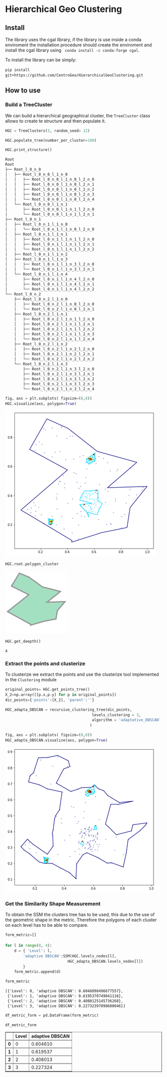 # Hierarchical Geo Clustering 



## Install

The library uses the cgal library, if the library is use inside a conda enviroment the installation procedure should create the enviroment and install the cgal library using ` conda install -c conda-forge cgal`. 


To install the library can be simply:

`pip install git+https://github.com/CentroGeo/HierarchicalGeoClustering.git`

## How to use

### Build a TreeCluster

We can build a hierarchical geographical cluster, the `TreeCluster` class allows to create te structure and then populate it.

```python
HGC = TreeClusters(3, random_seed= 12)
```

```python
HGC.populate_tree(number_per_cluster=100)
```

```python
HGC.print_structure()
```

    Root
    Root    
    ├── Root_l_0_n_0
    │   ├── Root_l_0_n_0_l_1_n_0
    │   │   ├── Root_l_0_n_0_l_1_n_0_l_2_n_0
    │   │   ├── Root_l_0_n_0_l_1_n_0_l_2_n_1
    │   │   ├── Root_l_0_n_0_l_1_n_0_l_2_n_2
    │   │   ├── Root_l_0_n_0_l_1_n_0_l_2_n_3
    │   │   └── Root_l_0_n_0_l_1_n_0_l_2_n_4
    │   └── Root_l_0_n_0_l_1_n_1
    │       ├── Root_l_0_n_0_l_1_n_1_l_2_n_0
    │       └── Root_l_0_n_0_l_1_n_1_l_2_n_1
    ├── Root_l_0_n_1
    │   ├── Root_l_0_n_1_l_1_n_0
    │   │   └── Root_l_0_n_1_l_1_n_0_l_2_n_0
    │   ├── Root_l_0_n_1_l_1_n_1
    │   │   ├── Root_l_0_n_1_l_1_n_1_l_2_n_0
    │   │   ├── Root_l_0_n_1_l_1_n_1_l_2_n_1
    │   │   └── Root_l_0_n_1_l_1_n_1_l_2_n_2
    │   ├── Root_l_0_n_1_l_1_n_2
    │   ├── Root_l_0_n_1_l_1_n_3
    │   │   ├── Root_l_0_n_1_l_1_n_3_l_2_n_0
    │   │   └── Root_l_0_n_1_l_1_n_3_l_2_n_1
    │   └── Root_l_0_n_1_l_1_n_4
    │       ├── Root_l_0_n_1_l_1_n_4_l_2_n_0
    │       ├── Root_l_0_n_1_l_1_n_4_l_2_n_1
    │       └── Root_l_0_n_1_l_1_n_4_l_2_n_2
    └── Root_l_0_n_2
        ├── Root_l_0_n_2_l_1_n_0
        │   ├── Root_l_0_n_2_l_1_n_0_l_2_n_0
        │   └── Root_l_0_n_2_l_1_n_0_l_2_n_1
        ├── Root_l_0_n_2_l_1_n_1
        │   ├── Root_l_0_n_2_l_1_n_1_l_2_n_0
        │   ├── Root_l_0_n_2_l_1_n_1_l_2_n_1
        │   ├── Root_l_0_n_2_l_1_n_1_l_2_n_2
        │   ├── Root_l_0_n_2_l_1_n_1_l_2_n_3
        │   └── Root_l_0_n_2_l_1_n_1_l_2_n_4
        ├── Root_l_0_n_2_l_1_n_2
        │   ├── Root_l_0_n_2_l_1_n_2_l_2_n_0
        │   ├── Root_l_0_n_2_l_1_n_2_l_2_n_1
        │   └── Root_l_0_n_2_l_1_n_2_l_2_n_2
        └── Root_l_0_n_2_l_1_n_3
            ├── Root_l_0_n_2_l_1_n_3_l_2_n_0
            ├── Root_l_0_n_2_l_1_n_3_l_2_n_1
            ├── Root_l_0_n_2_l_1_n_3_l_2_n_2
            ├── Root_l_0_n_2_l_1_n_3_l_2_n_3
            └── Root_l_0_n_2_l_1_n_3_l_2_n_4


```python
fig, axs = plt.subplots( figsize=(8,8))
HGC.visualize(axs, polygon=True)
```


![png](docs/images/output_9_0.png)


```python
HGC.root.polygon_cluster
```




![svg](docs/images/output_10_0.svg)



```python
HGC.get_deepth()
```




    4



### Extract the points and clusterize
To clusterize we extract the points and use the clusterize tool implemented in the `Clustering` module

```python
original_points= HGC.get_points_tree()
X_2=np.array([[p.x,p.y] for p in original_points])
dic_points={'points':[X_2], 'parent':''}
```

```python
HGC_adapta_DBSCAN = recursive_clustering_tree(dic_points,
                                       levels_clustering = 3,
                                       algorithm = 'adaptative_DBSCAN'
                                      )
```

```python
fig, axs = plt.subplots( figsize=(8,8))
HGC_adapta_DBSCAN.visualize(axs, polygon=True)
```


![png](docs/images/output_15_0.png)


### Get the Similarity Shape Measurement

To obtain the SSM the clusters tree has to be used, this due to the use of the geometric shape in the metric. Therefore the polygons of each cluster on each level has to be able to compare. 

```python
form_metric=[]

for l in range(0, 4):
    d = { 'Level': l,                              
        'adaptive DBSCAN':SSM(HGC.levels_nodes[l],
                            HGC_adapta_DBSCAN.levels_nodes[l])
        }
    form_metric.append(d)
```

```python
form_metric
```




    [{'Level': 0, 'adaptive DBSCAN': 0.6046098496677557},
     {'Level': 1, 'adaptive DBSCAN': 0.6195370749041116},
     {'Level': 2, 'adaptive DBSCAN': 0.4080125145736268},
     {'Level': 3, 'adaptive DBSCAN': 0.22732397098600046}]



```python
df_metric_form = pd.DataFrame(form_metric)
```

```python
df_metric_form
```




<div>
<style scoped>
    .dataframe tbody tr th:only-of-type {
        vertical-align: middle;
    }

    .dataframe tbody tr th {
        vertical-align: top;
    }

    .dataframe thead th {
        text-align: right;
    }
</style>
<table border="1" class="dataframe">
  <thead>
    <tr style="text-align: right;">
      <th></th>
      <th>Level</th>
      <th>adaptive DBSCAN</th>
    </tr>
  </thead>
  <tbody>
    <tr>
      <th>0</th>
      <td>0</td>
      <td>0.604610</td>
    </tr>
    <tr>
      <th>1</th>
      <td>1</td>
      <td>0.619537</td>
    </tr>
    <tr>
      <th>2</th>
      <td>2</td>
      <td>0.408013</td>
    </tr>
    <tr>
      <th>3</th>
      <td>3</td>
      <td>0.227324</td>
    </tr>
  </tbody>
</table>
</div>



